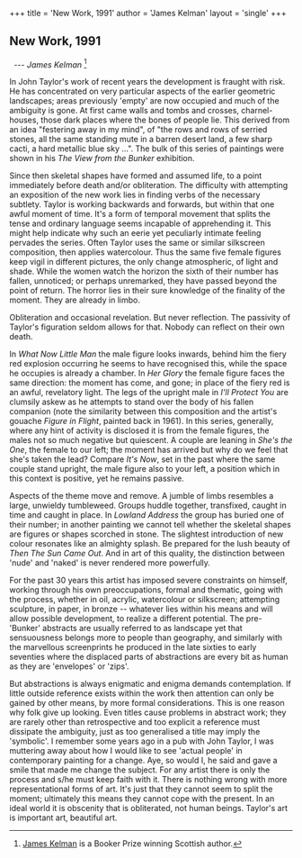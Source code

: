 +++
title = 'New Work, 1991'
author = 'James Kelman'
layout = 'single'
+++

<article class="essay">
<h1>New Work, 1991</h1>

&nbsp;&nbsp;--- *James Kelman* [^kelman]

[^kelman]: [James Kelman](https://en.wikipedia.org/wiki/James_Kelman) is a Booker Prize winning Scottish author.

In John Taylor's work of recent years the development is fraught with risk. He has concentrated on very particular aspects of the earlier geometric landscapes; areas previously 'empty' are now occupied and much of the ambiguity is gone. At first came walls and tombs and crosses, charnel-houses, those dark places where the bones of people lie. This derived from an idea "festering away in my mind", of "the rows and rows of serried stones, all the same standing mute in a barren desert land, a few sharp cacti, a hard metallic blue sky ...". The bulk of this series of paintings were shown in his *The View from the Bunker* exhibition.

Since then skeletal shapes have formed and assumed life, to a point immediately before death and/or obliteration. The difficulty with attempting an exposition of the new work lies in finding verbs of the necessary subtlety. Taylor is working backwards and forwards, but within that one awful moment of time. It's a form of temporal movement that splits the tense and ordinary language seems incapable of apprehending it. This might help indicate why such an eerie yet peculiarly intimate feeling pervades the series. Often Taylor uses the same or similar silkscreen composition, then applies watercolour. Thus the same five female figures keep vigil in different pictures, the only change atmospheric, of light and shade. While the women watch the horizon the sixth of their number has fallen, unnoticed; or perhaps unremarked, they have passed beyond the point of return. The horror lies in their sure knowledge of the finality of the moment. They are already in limbo.

Obliteration and occasional revelation. But never reflection. The passivity of Taylor's figuration seldom allows for that. Nobody can reflect on their own death.

In *What Now Little Man* the male figure looks inwards, behind him the fiery red explosion occurring he seems to have recognised this, while the space he occupies is already a chamber. In *Her Glory* the female figure faces the same direction: the moment has come, and gone; in place of the fiery red is an awful, revelatory light. The legs of the upright male in *I'll Protect You* are clumsily askew as he attempts to stand over the body of his fallen companion (note the similarity between this composition and the artist's gouache *Figure in Flight*, painted back in 1961). In this series, generally, where any hint of activity is disclosed it is from the female figures, the males not so much negative but quiescent. A couple are leaning in *She's the One*, the female to our left; the moment has arrived but why do we feel that she's taken the lead? Compare *It's Now*, set in the past where the same couple stand upright, the male figure also to your left, a position which in this context is positive, yet he remains passive.

Aspects of the theme move and remove. A jumble of limbs resembles a large, unwieldy tumbleweed. Groups huddle together, transfixed, caught in time and caught in place. In *Lowland Address* the group has buried one of their number; in another painting we cannot tell whether the skeletal shapes are figures or shapes scorched in stone. The slightest introduction of new colour resonates like an almighty splash. Be prepared for the lush beauty of *Then The Sun Came Out*. And in art of this quality, the distinction between 'nude' and 'naked' is never rendered more powerfully.

For the past 30 years this artist has imposed severe constraints on himself, working through his own preoccupations, formal and thematic, going with the process, whether in oil, acrylic, watercolour or silkscreen; attempting sculpture, in paper, in bronze -- whatever lies within his means and will allow possible development, to realize a different potential. The pre-'Bunker' abstracts are usually referred to as landscape yet that sensuousness belongs more to people than geography, and similarly with the marvellous screenprints he produced in the late sixties to early seventies where the displaced parts of abstractions are every bit as human as they are 'envelopes' or 'zips'.

But abstractions is always enigmatic and enigma demands contemplation. If little outside reference exists within the work then attention can only be gained by other means, by more formal considerations. This is one reason why folk give up looking. Even titles cause problems in abstract work; they are rarely other than retrospective and too explicit a reference must dissipate the ambiguity, just as too generalised a title may imply the 'symbolic'. I remember some years ago in a pub with John Taylor, I was muttering away about how I would like to see 'actual people' in contemporary painting for a change. Aye, so would I, he said and gave a smile that made me change the subject. For any artist there is only the process and s/he must keep faith with it. There is nothing wrong with more representational forms of art. It's just that they cannot seem to split the moment; ultimately this means they cannot cope with the present. In an ideal world it is obscenity that is obliterated, not human beings. Taylor's art is important art, beautiful art.

</article>
